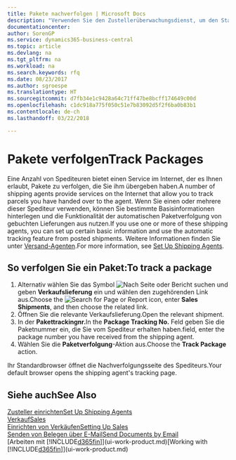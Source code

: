 ```yaml
---
title: Pakete nachverfolgen | Microsoft Docs
description: "Verwenden Sie den Zustellerüberwachungsdienst, um den Status einer Lieferung anzuzeigen."
documentationcenter: 
author: SorenGP
ms.service: dynamics365-business-central
ms.topic: article
ms.devlang: na
ms.tgt_pltfrm: na
ms.workload: na
ms.search.keywords: rfq
ms.date: 08/23/2017
ms.author: sgroespe
ms.translationtype: HT
ms.sourcegitcommit: d7fb34e1c9428a64c71ff47be8bcff174649c00d
ms.openlocfilehash: c1dc918a775f050c51e7b83092d5f2f6ba0b83b1
ms.contentlocale: de-ch
ms.lasthandoff: 03/22/2018

---
```

# <a name="track-packages"></a><span data-ttu-id="20072-103">Pakete verfolgen</span><span class="sxs-lookup"><span data-stu-id="20072-103">Track Packages</span></span>
<span data-ttu-id="20072-104">Eine Anzahl von Spediteuren bietet einen Service im Internet, der es Ihnen erlaubt, Pakete zu verfolgen, die Sie ihm übergeben haben.</span><span class="sxs-lookup"><span data-stu-id="20072-104">A number of shipping agents provide services on the Internet that allow you to track parcels you have handed over to the agent.</span></span> <span data-ttu-id="20072-105">Wenn Sie einen oder mehrere dieser Spediteur verwenden, können Sie bestimmte Basisinformationen hinterlegen und die Funktionalität der automatischen Paketverfolgung von gebuchten Lieferungen aus nutzen.</span><span class="sxs-lookup"><span data-stu-id="20072-105">If you use one or more of these shipping agents, you can set up certain basic information and use the automatic tracking feature from posted shipments.</span></span> <span data-ttu-id="20072-106">Weitere Informationen finden Sie unter [Versand-Agenten](sales-how-to-set-up-shipping-agents.md).</span><span class="sxs-lookup"><span data-stu-id="20072-106">For more information, see [Set Up Shipping Agents](sales-how-to-set-up-shipping-agents.md).</span></span>

## <a name="to-track-a-package"></a><span data-ttu-id="20072-107">So verfolgen Sie ein Paket:</span><span class="sxs-lookup"><span data-stu-id="20072-107">To track a package</span></span>
1. <span data-ttu-id="20072-108">Alternativ wählen Sie das Symbol ![Nach Seite oder Bericht suchen](media/ui-search/search_small.png "Nach Seite oder Bericht suchen") und geben **Verkaufslieferung** ein und wählen den zugehörenden Link aus.</span><span class="sxs-lookup"><span data-stu-id="20072-108">Choose the ![Search for Page or Report](media/ui-search/search_small.png "Search for Page or Report icon") icon, enter **Sales Shipments**, and then choose the related link.</span></span>
2. <span data-ttu-id="20072-109">Öffnen Sie die relevante Verkaufslieferung.</span><span class="sxs-lookup"><span data-stu-id="20072-109">Open the relevant shipment.</span></span>
3. <span data-ttu-id="20072-110">In der **Pakettrackingnr.**</span><span class="sxs-lookup"><span data-stu-id="20072-110">In the **Package Tracking No.**</span></span> <span data-ttu-id="20072-111">Feld geben Sie die Paketnummer ein, die Sie vom Spediteur erhalten haben.</span><span class="sxs-lookup"><span data-stu-id="20072-111">field, enter the package number you have received from the shipping agent.</span></span>
4. <span data-ttu-id="20072-112">Wählen Sie die **Paketverfolgung**-Aktion aus.</span><span class="sxs-lookup"><span data-stu-id="20072-112">Choose the **Track Package** action.</span></span>

<span data-ttu-id="20072-113">Ihr Standardbrowser öffnet die Nachverfolgungsseite des Spediteurs.</span><span class="sxs-lookup"><span data-stu-id="20072-113">Your default browser opens the shipping agent's tracking page.</span></span>

## <a name="see-also"></a><span data-ttu-id="20072-114">Siehe auch</span><span class="sxs-lookup"><span data-stu-id="20072-114">See Also</span></span>
[<span data-ttu-id="20072-115">Zusteller einrichten</span><span class="sxs-lookup"><span data-stu-id="20072-115">Set Up Shipping Agents</span></span>](sales-how-to-set-up-shipping-agents.md)  
[<span data-ttu-id="20072-116">Verkauf</span><span class="sxs-lookup"><span data-stu-id="20072-116">Sales</span></span>](sales-manage-sales.md)  
[<span data-ttu-id="20072-117">Einrichten von Verkäufen</span><span class="sxs-lookup"><span data-stu-id="20072-117">Setting Up Sales</span></span>](sales-setup-sales.md)  
[<span data-ttu-id="20072-118">Senden von Belegen über E-Mail</span><span class="sxs-lookup"><span data-stu-id="20072-118">Send Documents by Email</span></span>](ui-how-send-documents-email.md)  
<span data-ttu-id="20072-119">[Arbeiten mit [!INCLUDE[d365fin](includes/d365fin_md.md)]](ui-work-product.md)</span><span class="sxs-lookup"><span data-stu-id="20072-119">[Working with [!INCLUDE[d365fin](includes/d365fin_md.md)]](ui-work-product.md)</span></span>

